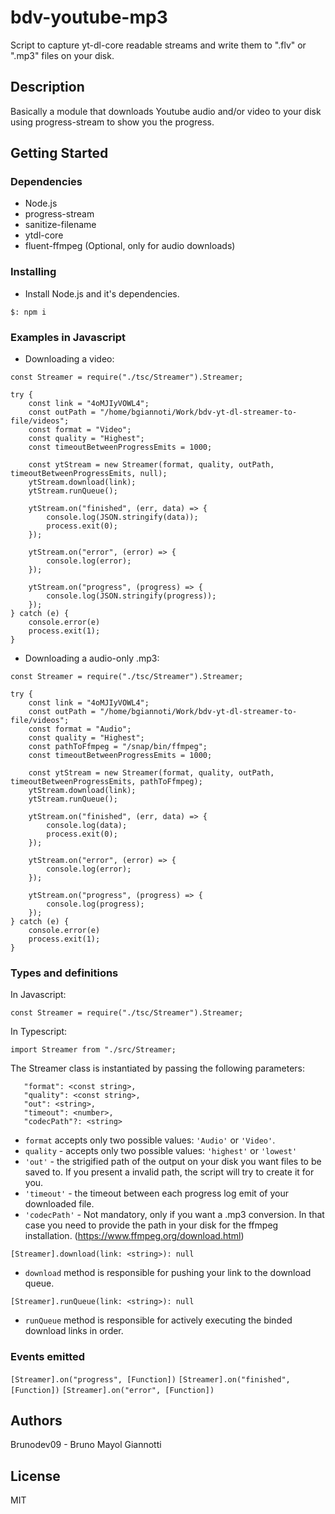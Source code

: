 # bdv-youtube-mp3

Script to capture yt-dl-core readable streams and write them to ".flv" or ".mp3" files on your disk.

## Description

Basically a module that downloads Youtube audio and/or video to your disk using progress-stream to show you the progress.

## Getting Started

### Dependencies
* Node.js
* progress-stream
* sanitize-filename
* ytdl-core
* fluent-ffmpeg (Optional, only for audio downloads)


### Installing

* Install Node.js and it's dependencies.
```
$: npm i
```

### Examples in Javascript

* Downloading a video:

```
const Streamer = require("./tsc/Streamer").Streamer;

try {
    const link = "4oMJIyVOWL4";
    const outPath = "/home/bgiannoti/Work/bdv-yt-dl-streamer-to-file/videos";
    const format = "Video";
    const quality = "Highest";
    const timeoutBetweenProgressEmits = 1000;

    const ytStream = new Streamer(format, quality, outPath, timeoutBetweenProgressEmits, null);
    ytStream.download(link);
    ytStream.runQueue();
    
    ytStream.on("finished", (err, data) => {
        console.log(JSON.stringify(data));
        process.exit(0);
    });

    ytStream.on("error", (error) => {
        console.log(error);
    });

    ytStream.on("progress", (progress) => {
        console.log(JSON.stringify(progress));
    });
} catch (e) {
    console.error(e)
    process.exit(1);
}

```

* Downloading a audio-only .mp3:

```
const Streamer = require("./tsc/Streamer").Streamer;

try {
    const link = "4oMJIyVOWL4";
    const outPath = "/home/bgiannoti/Work/bdv-yt-dl-streamer-to-file/videos";
    const format = "Audio";
    const quality = "Highest";
    const pathToFfmpeg = "/snap/bin/ffmpeg";
    const timeoutBetweenProgressEmits = 1000;

    const ytStream = new Streamer(format, quality, outPath, timeoutBetweenProgressEmits, pathToFfmpeg);
    ytStream.download(link);
    ytStream.runQueue();
    
    ytStream.on("finished", (err, data) => {
        console.log(data);
        process.exit(0);
    });

    ytStream.on("error", (error) => {
        console.log(error);
    });

    ytStream.on("progress", (progress) => {
        console.log(progress);
    });
} catch (e) {
    console.error(e)
    process.exit(1);
}
```


### Types and definitions

In Javascript:
```
const Streamer = require("./tsc/Streamer").Streamer;
```

In Typescript:
```
import Streamer from "./src/Streamer;
```
The Streamer class is instantiated by passing the following parameters:
 ```
    "format": <const string>,
    "quality": <const string>,
    "out": <string>,
    "timeout": <number>,
    "codecPath"?: <string>
```

- `format` accepts only two possible values: `'Audio'` or `'Video'`.
- `quality` - accepts only two possible values: `'highest'` or `'lowest'`
- `'out'` - the strigified path of the output on your disk you want files to be saved to. If you present a invalid path, the script will try to create it for you.
- `'timeout'` - the timeout between each progress log emit of your downloaded file.
- `'codecPath'` - Not mandatory, only if you want a .mp3 conversion. In that case you need to provide the path in your disk for the ffmpeg installation. (https://www.ffmpeg.org/download.html)


```[Streamer].download(link: <string>): null```
- `download` method is responsible for pushing your link to the download queue.

```[Streamer].runQueue(link: <string>): null```
- `runQueue` method is responsible for actively executing the binded download links in order.


### Events emitted

```[Streamer].on("progress", [Function])```
```[Streamer].on("finished", [Function])```
```[Streamer].on("error", [Function])```

## Authors

Brunodev09 - Bruno Mayol Giannotti

## License

MIT
